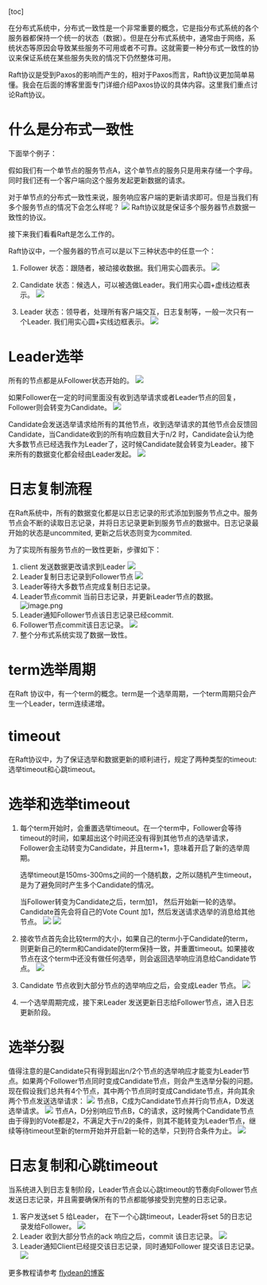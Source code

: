 [toc]

在分布式系统中，分布式一致性是一个非常重要的概念，它是指分布式系统的各个服务器都保持一个统一的状态（数据）。但是在分布式系统中，通常由于网络，系统状态等原因会导致某些服务不可用或者不可靠。这就需要一种分布式一致性的协议来保证系统在某些服务失败的情况下仍然整体可用。

Raft协议是受到Paxos的影响而产生的，相对于Paxos而言，Raft协议更加简单易懂。我会在后面的博客里面专门详细介绍Paxos协议的具体内容。这里我们重点讨论Raft协议。

# 什么是分布式一致性
下面举个例子：

假如我们有一个单节点的服务节点A，这个单节点的服务只是用来存储一个字母。同时我们还有一个客户端向这个服务发起更新数据的请求。

对于单节点的分布式一致性来说，服务响应客户端的更新请求即可。但是当我们有多个服务节点的情况下会怎么样呢？
![](https://upload-images.jianshu.io/upload_images/17266240-fe95a841267f4b0e.png)
Raft协议就是保证多个服务器节点数据一致性的协议。

接下来我们看看Raft是怎么工作的。

Raft协议中，一个服务器的节点可以是以下三种状态中的任意一个：

1. Follower 状态：跟随者，被动接收数据。我们用实心圆表示。
![](https://upload-images.jianshu.io/upload_images/17266240-974ca98260c3db43.png)

2. Candidate 状态：候选人，可以被选做Leader。我们用实心圆+虚线边框表示。
![](https://upload-images.jianshu.io/upload_images/17266240-54dd10f6200a9cd8.png?imageMogr2/auto-orient/strip%7CimageView2/2/w/1240)
3. Leader 状态：领导者，处理所有客户端交互，日志复制等，一般一次只有一个Leader. 我们用实心圆+实线边框表示。
![](https://upload-images.jianshu.io/upload_images/17266240-0cc2c979ce28c9bf.png?imageMogr2/auto-orient/strip%7CimageView2/2/w/1240)


# Leader选举
所有的节点都是从Follower状态开始的。
![](https://upload-images.jianshu.io/upload_images/17266240-9fea0b261d91db4c.png)


如果Follower在一定的时间里面没有收到选举请求或者Leader节点的回复，Follower则会转变为Candidate。
![](https://upload-images.jianshu.io/upload_images/17266240-1a464cd1d6ed86fa.png)

Candidate会发送选举请求给所有的其他节点，收到选举请求的其他节点会反馈回Candidate，当Candidate收到的所有响应数目大于n/2 时，Candidate会认为绝大多数节点已经选我作为Leader了，这时候Candidate就会转变为Leader。接下来所有的数据变化都会经由Leader发起。
![](https://upload-images.jianshu.io/upload_images/17266240-b1e757d832ddfbec.png)

# 日志复制流程
在Raft系统中，所有的数据变化都是以日志记录的形式添加到服务节点之中。服务节点会不断的读取日志记录，并将日志记录更新到服务节点的数据中。日志记录最开始的状态是uncommited, 更新之后状态则变为commited.

为了实现所有服务节点的一致性更新，步骤如下：

 1. client 发送数据更改请求到Leader
![](https://upload-images.jianshu.io/upload_images/17266240-7222060659323d23.png)
 2. Leader复制日志记录到Follower节点
![](https://upload-images.jianshu.io/upload_images/17266240-3eb2e97cd0789e53.png)
 3. Leader等待大多数节点完成复制日志记录。
 4. Leader节点commit 当前日志记录，并更新Leader节点的数据。
![image.png](https://upload-images.jianshu.io/upload_images/17266240-bfcb5838219ab1d9.png)
 5. Leader通知Follower节点该日志记录已经commit.
 6. Follower节点commit该日志记录。
![](https://upload-images.jianshu.io/upload_images/17266240-b51bf6b74fd79881.png)
 7. 整个分布式系统实现了数据一致性。

# term选举周期
在Raft 协议中，有一个term的概念。term是一个选举周期，一个term周期只会产生一个Leader，term连续递增。
# timeout
在Raft协议中，为了保证选举和数据更新的顺利进行，规定了两种类型的timeout:
选举timeout和心跳timeout。

# 选举和选举timeout

 1. 每个term开始时，会重置选举timeout。在一个term中，Follower会等待timeout的时间，如果超出这个时间还没有得到其他节点的选举请求，Follower会主动转变为Candidate，并且term+1，意味着开启了新的选举周期。

	选举timeout是150ms-300ms之间的一个随机数，之所以随机产生timeout，是为了避免同时产生多个Candidate的情况。

	当Follower转变为Candidate之后，term加1， 然后开始新一轮的选举。Candidate首先会将自己的Vote Count 加1，然后发送请求选举的消息给其他节点。
![](https://upload-images.jianshu.io/upload_images/17266240-1a0d3e3ba47c13ec.png)
![](https://upload-images.jianshu.io/upload_images/17266240-bd312e298a6c2adc.png)
 2. 接收节点首先会比较term的大小，如果自己的term小于Candidate的term，则更新自己的term和Candidate的term保持一致，并重置timeout。如果接收节点在这个term中还没有做任何选举，则会返回选举响应消息给Candidate节点。
![](https://upload-images.jianshu.io/upload_images/17266240-41e61b256a652439.png)

3. Candidate 节点收到大部分节点的选举响应之后，会变成Leader 节点。
![](https://upload-images.jianshu.io/upload_images/17266240-8d4eac83bb2e37e0.png)

4. 一个选举周期完成，接下来Leader 发送更新日志给Follower节点，进入日志更新阶段。

# 选举分裂
值得注意的是Candidate只有得到超出n/2个节点的选举响应才能变为Leader节点。如果两个Follower节点同时变成Candidate节点，则会产生选举分裂的问题。
现在假设我们总共有4个节点，其中两个节点同时变成Candidate节点，并向其余两个节点发送选举请求：
![](https://upload-images.jianshu.io/upload_images/17266240-153fd6bff5b1c3bf.png?imageMogr2/auto-orient/strip%7CimageView2/2/w/1240)
节点B，C成为Candidate节点并行向节点A，D发送选举请求。
![](https://upload-images.jianshu.io/upload_images/17266240-710fdec66b8bcd61.png)
节点A，D分别响应节点B，C的请求，这时候两个Candidate节点由于得到的Vote都是2，不满足大于n/2的条件，则其不能转变为Leader节点，继续等待timeout至新的term开始并开启新一轮的选举，只到符合条件为止。
![](https://upload-images.jianshu.io/upload_images/17266240-da00180af1b6fd45.png)
# 日志复制和心跳timeout
当系统进入到日志复制阶段，Leader节点会以心跳timeout的节奏向Follower节点发送日志记录，并且需要确保所有的节点都能够接受到完整的日志记录。
1. 客户发送set 5 给Leader， 在下一个心跳timeout，Leader将set 5的日志记录发给Follower。
![](https://upload-images.jianshu.io/upload_images/17266240-d8bb134d6be32765.png)
2. Leader 收到大部分节点的ack 响应之后，commit 该日志记录。
![](https://upload-images.jianshu.io/upload_images/17266240-6d10b364446b8097.png)
3. Leader通知Client已经提交该日志记录，同时通知Follower 提交该日志记录。
![](https://upload-images.jianshu.io/upload_images/17266240-247eab170be7e7fd.png)

更多教程请参考 [flydean的博客](http://www.flydean.com/understand-raft-protocol/)
